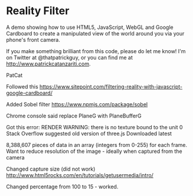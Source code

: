 Reality Filter
========

A demo showing how to use HTML5, JavaScript, WebGL and Google Cardboard to create a manipulated view of the world around you via your phone's front camera.

If you make something brilliant from this code, please do let me know! I'm on Twitter at @thatpatrickguy, or you can find me at http://www.patrickcatanzariti.com.

PatCat


Followed this
https://www.sitepoint.com/filtering-reality-with-javascript-google-cardboard/

Added Sobel filter
https://www.npmjs.com/package/sobel

Chrome console said replace PlaneG with PlaneBufferG

Got this error:
RENDER WARNING: there is no texture bound to the unit 0 Stack Overflow suggested old version of three.js
Downloaded latest


8,388,607 pieces of data in an array (integers from 0-255) for each frame.
Want to reduce resolution of the image - ideally when captured from the camera

Changed capture size (did not work)
http://www.html5rocks.com/en/tutorials/getusermedia/intro/

Changed percentage from 100 to 15 - worked.